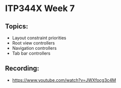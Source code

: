 # ITP344X Week 7
## Topics:
- Layout constraint priorities
- Root view controllers
- Navigation controllers
- Tab bar controllers
## Recording:
- https://www.youtube.com/watch?v=JWXfocg3c4M
